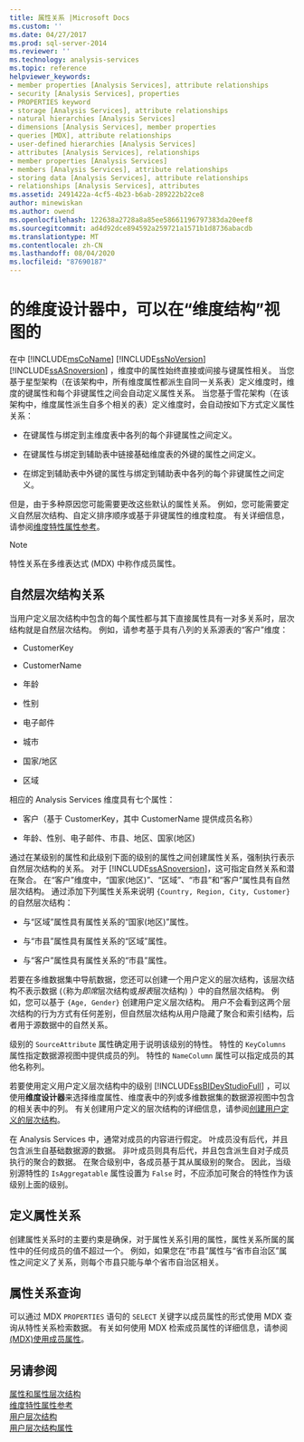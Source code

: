 ```yaml
---
title: 属性关系 |Microsoft Docs
ms.custom: ''
ms.date: 04/27/2017
ms.prod: sql-server-2014
ms.reviewer: ''
ms.technology: analysis-services
ms.topic: reference
helpviewer_keywords:
- member properties [Analysis Services], attribute relationships
- security [Analysis Services], properties
- PROPERTIES keyword
- storage [Analysis Services], attribute relationships
- natural hierarchies [Analysis Services]
- dimensions [Analysis Services], member properties
- queries [MDX], attribute relationships
- user-defined hierarchies [Analysis Services]
- attributes [Analysis Services], relationships
- member properties [Analysis Services]
- members [Analysis Services], attribute relationships
- storing data [Analysis Services], attribute relationships
- relationships [Analysis Services], attributes
ms.assetid: 2491422a-4cf5-4b23-b6ab-289222b22ce8
author: minewiskan
ms.author: owend
ms.openlocfilehash: 122638a2728a8a85ee58661196797383da20eef8
ms.sourcegitcommit: ad4d92dce894592a259721a1571b1d8736abacdb
ms.translationtype: MT
ms.contentlocale: zh-CN
ms.lasthandoff: 08/04/2020
ms.locfileid: "87690187"
---
```

# <a name="attribute-relationships"></a>的维度设计器中，可以在“维度结构”视图的
  在中 [!INCLUDE[msCoName](../../includes/msconame-md.md)] [!INCLUDE[ssNoVersion](../../includes/ssnoversion-md.md)] [!INCLUDE[ssASnoversion](../../includes/ssasnoversion-md.md)] ，维度中的属性始终直接或间接与键属性相关。 当您基于星型架构（在该架构中，所有维度属性都派生自同一关系表）定义维度时，维度的键属性和每个非键属性之间会自动定义属性关系。 当您基于雪花架构（在该架构中，维度属性派生自多个相关的表）定义维度时，会自动按如下方式定义属性关系：  
  
-   在键属性与绑定到主维度表中各列的每个非键属性之间定义。  
  
-   在键属性与绑定到辅助表中链接基础维度表的外键的属性之间定义。  
  
-   在绑定到辅助表中外键的属性与绑定到辅助表中各列的每个非键属性之间定义。  
  
 但是，由于多种原因您可能需要更改这些默认的属性关系。 例如，您可能需要定义自然层次结构、自定义排序顺序或基于非键属性的维度粒度。 有关详细信息，请参阅[维度特性属性参考](../multidimensional-models/dimension-attribute-properties-reference.md)。  
  
> [!NOTE]  
>  特性关系在多维表达式 (MDX) 中称作成员属性。  
  
## <a name="natural-hierarchy-relationships"></a>自然层次结构关系  
 当用户定义层次结构中包含的每个属性都与其下直接属性具有一对多关系时，层次结构就是自然层次结构。 例如，请参考基于具有八列的关系源表的“客户”维度：  
  
-   CustomerKey  
  
-   CustomerName  
  
-   年龄  
  
-   性别  
  
-   电子邮件  
  
-   城市  
  
-   国家/地区  
  
-   区域  
  
 相应的 Analysis Services 维度具有七个属性：  
  
-   客户（基于 CustomerKey，其中 CustomerName 提供成员名称）  
  
-   年龄、性别、电子邮件、市县、地区、国家(地区)  
  
 通过在某级别的属性和此级别下面的级别的属性之间创建属性关系，强制执行表示自然层次结构的关系。 对于 [!INCLUDE[ssASnoversion](../../includes/ssasnoversion-md.md)]，这可指定自然关系和潜在聚合。 在“客户”维度中，“国家(地区)”、“区域”、“市县”和“客户”属性具有自然层次结构。 通过添加下列属性关系来说明 `{Country, Region, City, Customer}` 的自然层次结构：  
  
-   与“区域”属性具有属性关系的“国家(地区)”属性。  
  
-   与“市县”属性具有属性关系的“区域”属性。  
  
-   与“客户”属性具有属性关系的“市县”属性。  
  
 若要在多维数据集中导航数据，您还可以创建一个用户定义的层次结构，该层次结构不表示数据 (（称为*即席*层次结构或*报表*层次结构) ）中的自然层次结构。 例如，您可以基于 `{Age, Gender}` 创建用户定义层次结构。 用户不会看到这两个层次结构的行为方式有任何差别，但自然层次结构从用户隐藏了聚合和索引结构，后者用于源数据中的自然关系。  
  
 级别的 `SourceAttribute` 属性确定用于说明该级别的特性。 特性的 `KeyColumns` 属性指定数据源视图中提供成员的列。 特性的 `NameColumn` 属性可以指定成员的其他名称列。  
  
 若要使用定义用户定义层次结构中的级别 [!INCLUDE[ssBIDevStudioFull](../../includes/ssbidevstudiofull-md.md)] ，可以使用**维度设计器**来选择维度属性、维度表中的列或多维数据集的数据源视图中包含的相关表中的列。 有关创建用户定义的层次结构的详细信息，请参阅[创建用户定义的层次结构](../multidimensional-models/user-defined-hierarchies-create.md)。  
  
 在 Analysis Services 中，通常对成员的内容进行假定。 叶成员没有后代，并且包含派生自基础数据源的数据。 非叶成员则具有后代，并且包含派生自对子成员执行的聚合的数据。 在聚合级别中，各成员基于其从属级别的聚合。 因此，当级别源特性的 `IsAggregatable` 属性设置为 `False` 时，不应添加可聚合的特性作为该级别上面的级别。  
  
## <a name="defining-an-attribute-relationship"></a>定义属性关系  
 创建属性关系时的主要约束是确保，对于属性关系引用的属性，属性关系所属的属性中的任何成员的值不超过一个。 例如，如果您在“市县”属性与“省市自治区”属性之间定义了关系，则每个市县只能与单个省市自治区相关。  
  
## <a name="attribute-relationship-queries"></a>属性关系查询  
 可以通过 MDX `PROPERTIES` 语句的 `SELECT` 关键字以成员属性的形式使用 MDX 查询从特性关系检索数据。 有关如何使用 MDX 检索成员属性的详细信息，请参阅[&#40;MDX&#41;使用成员属性](../multidimensional-models/mdx/mdx-member-properties.md)。  
  
## <a name="see-also"></a>另请参阅  
 [属性和属性层次结构](attributes-and-attribute-hierarchies.md)   
 [维度特性属性参考](../multidimensional-models/dimension-attribute-properties-reference.md)   
 [用户层次结构](user-hierarchies.md)   
 [用户层次结构属性](user-hierarchies-properties.md)  
  
  
